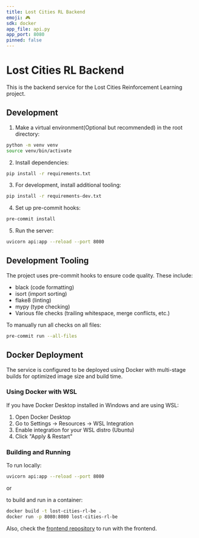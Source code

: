 ```yaml
---
title: Lost Cities RL Backend
emoji: 🎮
sdk: docker
app_file: api.py
app_port: 8080
pinned: false
---
```



# Lost Cities RL Backend

This is the backend service for the Lost Cities Reinforcement Learning project.

## Development

1. Make a virtual environment(Optional but recommended) in the root directory:

```bash
python -m venv venv
source venv/bin/activate
```

2. Install dependencies:
```bash
pip install -r requirements.txt
```

3. For development, install additional tooling:
```bash
pip install -r requirements-dev.txt
```

4. Set up pre-commit hooks:
```bash
pre-commit install
```

5. Run the server:
```bash
uvicorn api:app --reload --port 8080
```

## Development Tooling

The project uses pre-commit hooks to ensure code quality. These include:
- black (code formatting)
- isort (import sorting)
- flake8 (linting)
- mypy (type checking)
- Various file checks (trailing whitespace, merge conflicts, etc.)

To manually run all checks on all files:
```bash
pre-commit run --all-files
```

## Docker Deployment

The service is configured to be deployed using Docker with multi-stage builds for optimized image size and build time.

### Using Docker with WSL

If you have Docker Desktop installed in Windows and are using WSL:

1. Open Docker Desktop
2. Go to Settings -> Resources -> WSL Integration
3. Enable integration for your WSL distro (Ubuntu)
4. Click "Apply & Restart"

### Building and Running

To run locally:
```bash
uvicorn api:app --reload --port 8080
```

or

to build and run in a container:

```bash
docker build -t lost-cities-rl-be .
docker run -p 8080:8080 lost-cities-rl-be
```


Also, check the [frontend repository](https://github.com/jpotw/lost-cities-rl-fe) to run with the frontend.
